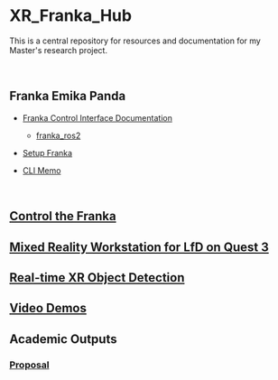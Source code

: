 # XR_Franka_Hub

This is a central repository for resources and documentation for my Master's research project.

<br>

## Franka Emika Panda

- [Franka Control Interface Documentation](https://frankaemika.github.io/docs/index.html)
  - [franka_ros2](https://frankaemika.github.io/docs/franka_ros2.html)

- [Setup Franka](docs/franka/setup_franka.md)

- [CLI Memo](docs/franka/cli.md)

<br>

## [Control the Franka](https://github.com/LOOP115/franka_ctrl)



## [Mixed Reality Workstation for LfD on Quest 3](https://github.com/LOOP115/MCS_XR_Quest3)



## [Real-time XR Object Detection](https://github.com/LOOP115/YOLOv8_Quest3)



## [Video Demos](https://www.youtube.com/playlist?list=PLGZ6M30GmbVM7x_OCORl0q7Z4LuDY4KiY)



## Academic Outputs

### [Proposal](docs//proposal/proposal.pdf)

